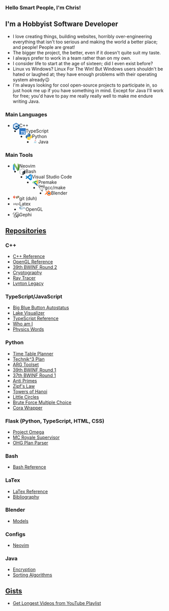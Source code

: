 ### Hello Smart People, I'm Chris!

## I'm a Hobbyist Software Developer

- I love creating things, building websites, horribly over-engineering everything that isn't too serious and making the world a better place; and people! People are great!
- The bigger the project, the better, even if it doesn't quite suit my taste.
- I always prefer to work in a team rather than on my own.
- I consider life to start at the age of sixteen; did I even exist before?
- Linux vs Windows? Linux For The Win! But Windows users shouldn't be hated or laughed at; they have enough problems with their operating system already😉
- I'm always looking for cool open-source projects to participate in, so just hook me up if you have something in mind. Except for Java I'll work for free; you'd have to pay me really really well to make me endure writing Java.

### Main Languages

- <img align="left" width="20px" src="images/c%2B%2B.png">C++
- <img align="left" width="20px" src="images/ts.png">TypeScript
- <img align="left" width="20px" src="images/python.png">Python
- <img align="left" width="20px" src="images/java.jpg">Java

### Main Tools

- <img align="left" width="20px" src="images/neovim.png">Neovim
- <img align="left" width="20px" src="images/bash.png">Bash
- <img align="left" width="20px" src="images/vsc.png">Visual Studio Code
- <img align="left" width="20px" src="images/premake.png">Premake
- <img align="left" width="20px" src="images/gnu.png">gcc/make
- <img align="left" width="20px" src="images/blender.png">Blender
- <img align="left" width="20px" src="images/git.png">git (duh)
- <img align="left" width="20px" src="images/latex.jpg">Latex
- <img align="left" width="20px" src="images/opengl.png">OpenGL
- <img align="left" width="20px" src="images/gephi.jpg">Gephi

## [Repositories](https://github.com/christopher-besch?tab=repositories)

### C++

- [C++ Reference](https://github.com/christopher-besch/cpp_reference)
- [OpenGL Reference](https://github.com/christopher-besch/opengl_reference)
- [39th BWINF Round 2](https://github.com/christopher-besch/bwinf_39_round2)
- [Cryptography](https://github.com/christopher-besch/cryptography)
- [Ray Tracer](https://github.com/christopher-besch/ray_tracer)
- [Lynton Legacy](https://github.com/christopher-besch/lynton_legacy)

### TypeScript/JavaScript

- [Big Blue Button Autostatus](https://github.com/christopher-besch/bbb_autostatus)
- [Lake Visualizer](https://github.com/christopher-besch/lake_visualizer)
- [TypeScript Reference](https://github.com/christopher-besch/typescript_reference)
- [Who am I](https://github.com/christopher-besch/who_am_i)
- [Physics Words](https://github.com/christopher-besch/physics_words)

### Python

- [Time Table Planner](https://github.com/christopher-besch/time_table_planner)
- [Technik^3 Plan](https://github.com/christopher-besch/technik3-plan)
- [ARG Toolset](https://github.com/christopher-besch/arg_toolset)
- [39th BWINF Round 1](https://github.com/christopher-besch/bwinf_39_round1)
- [37th BWINF Round 1](https://github.com/christopher-besch/bwinf_37_round1)
- [Anti Primes](https://github.com/christopher-besch/anti_primes)
- [Zipf's Law](https://github.com/christopher-besch/zipfs_law)
- [Towers of Hanoi](https://github.com/christopher-besch/towers_of_hanoi)
- [Little Circles](https://github.com/christopher-besch/little_circles)
- [Brute Force Multiple Choice](https://github.com/christopher-besch/brute_force_multiple_choice_tasks)
- [Cora Wrapper](https://github.com/christopher-besch/python_cora_wrapper)

### Flask (Python, TypeScript, HTML, CSS)

- [Project Omega](https://github.com/christopher-besch/project_omega)
- [MC Royale Supervisor](https://github.com/christopher-besch/mc_royale_supervisor)
- [OHG Plan Parser](https://github.com/christopher-besch/ohg_plan_parser)

### Bash

- [Bash Reference](https://github.com/christopher-besch/bash_reference)

### LaTex

- [LaTex Reference](https://github.com/christopher-besch/latex_reference)
- [Bibliography](https://github.com/christopher-besch/bibliography)

### Blender

- [Models](https://github.com/christopher-besch/blender_models)

### Configs

- [Neovim](https://github.com/christopher-besch/nvim_like_me)

### Java

- [Encryption](https://github.com/christopher-besch/java_encryption)
- [Sorting Algorithms](https://github.com/christopher-besch/sorting_algorithms)

## [Gists](https://gist.github.com/christopher-besch)

- [Get Longest Videos from YouTube Playlist](https://gist.github.com/christopher-besch/5b5e3af95ea89b2c787502eae19ca1fb)
